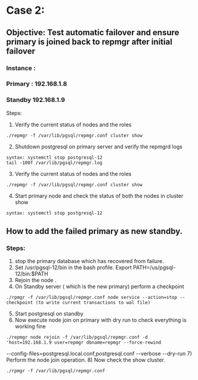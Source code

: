 # Case 2:
## Objective: Test automatic failover and ensure primary is joined back to repmgr after initial failover
### Instance : 
### Primary : 192.168.1.8
### Standby 192.168.1.9

Steps:
1)	Verify the current status of nodes and the roles
```
./repmgr -f /var/lib/pgsql/repmgr.conf cluster show
```
2)	Shutdown postgresql on primary server and verify the repmgrd logs
```
syntax: systemctl stop postgresql-12
tail -100f /var/lib/pgsql/repmgr.log
```
3)	Verify the current status of nodes and the roles
```
./repmgr -f /var/lib/pgsql/repmgr.conf cluster show
```
4)	Start primary node and check the status of both the nodes in cluster show
```
syntax: systemctl stop postgresql-12
```

## How to add the failed primary as new standby.
### Steps: 
1)	stop the primary database which has recovered from failure.
2)	Set /usr/pgsql-12/bin in the bash profile.
Export PATH=/us/pgsql-12/bin:$PATH
3)	Rejoin the node .
4)	On Standby server ( which is the new primary) perform a checkpoint
```
./rpmgr -f /var/lib/pgsql/repmgr.conf node service --action=stop --checkpoint (to write current transactions to wal file) 
``` 
5)	Start postgresql on standby
6)	Now execute node join on primary with dry run to check everything is working fine
```
./repmgr node rejoin -f /var/lib/pgsql/repmgr.conf -d 'host=192.168.1.9 user=repmgr dbname=repmgr --force-rewind
```
--config-files=postgresql.local.conf,postgresql.conf --verbose --dry-run
7)	Perform the node join operation.
8)	Now check the show cluster.
```
./rpmgr -f /var/lib/pgsql/repmgr.conf
```

 
